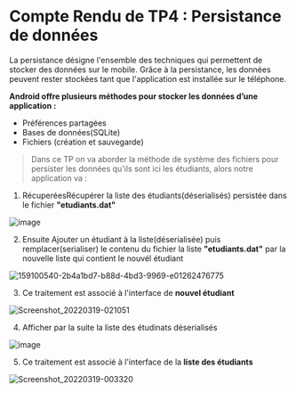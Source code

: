 # Compte Rendu de TP4 : Persistance de données

La persistance désigne l'ensemble des techniques qui permettent de stocker des données sur le mobile. Grâce à la persistance, les données peuvent rester stockées tant que l'application est installée sur le téléphone.

**Android offre plusieurs méthodes pour stocker les données d’une application :**
- Préférences partagées
- Bases de données(SQLite)
- Fichiers (création et sauvegarde)

> Dans ce TP on va aborder la méthode de système des fichiers pour persister les données qu'ils sont ici les étudiants, alors notre application va : 
> 
1. RécuperéesRécupérer la liste des étudiants(déserialisés) persistée dans le fichier **"etudiants.dat"** 

![image](https://user-images.githubusercontent.com/81255636/159100446-8098ad8b-06f1-4c38-92d4-46df4730b85d.png)

2.  Ensuite Ajouter un étudiant à la liste(déserialisée) puis remplacer(serialiser) le contenu du fichier la liste **"etudiants.dat"** par la nouvelle liste qui contient le nouvél étudiant 

![159100540-2b4a1bd7-b88d-4bd3-9969-e01262476775](https://user-images.githubusercontent.com/81255636/159101422-8ec9dddf-1e50-4831-b439-eb4388d4b870.png)

3. Ce traitement est associé à l'interface de **nouvel étudiant**

![Screenshot_20220319-021051](https://user-images.githubusercontent.com/81255636/159101300-746f595d-19da-442c-87ea-1fc9bd7b1fa6.jpg)

4. Afficher par la suite la liste des étudinats déserialisés

![image](https://user-images.githubusercontent.com/81255636/159101925-b2400c96-12d5-4928-8a2b-d295f3901296.png)

5. Ce traitement est associé à l'interface de la **liste des étudiants**

![Screenshot_20220319-003320](https://user-images.githubusercontent.com/81255636/159102036-b7354edd-e8b8-497e-bd84-7f3f08f08ac9.jpg)
